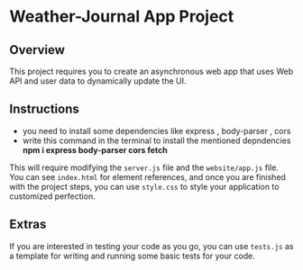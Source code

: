 # Weather-Journal App Project

## Overview
This project requires you to create an asynchronous web app that uses Web API and user data to dynamically update the UI. 

## Instructions
  - you need to install some dependencies like express , body-parser , cors
  - write this command in the terminal to install the mentioned depndencies **npm i express body-parser cors fetch**
  
This will require modifying the `server.js` file and the `website/app.js` file. You can see `index.html` for element references, and once you are finished with the project steps, you can use `style.css` to style your application to customized perfection.

## Extras
If you are interested in testing your code as you go, you can use `tests.js` as a template for writing and running some basic tests for your code.
